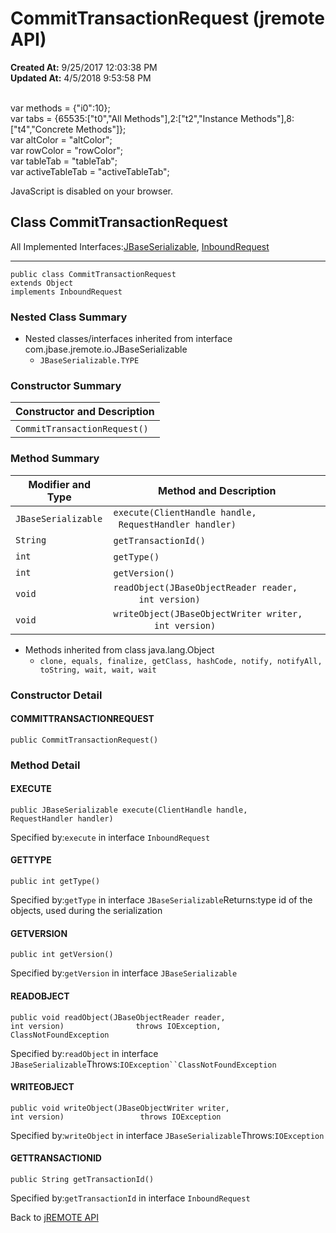 # CommitTransactionRequest (jremote API)

**Created At:** 9/25/2017 12:03:38 PM  
**Updated At:** 4/5/2018 9:53:58 PM  

<!--<br>    try {<br>        if (location.href.indexOf('is-external=true') == -1) {<br>            parent.document.title="CommitTransactionRequest (jremote   API)";<br>        }<br>    }<br>    catch(err) {<br>    }<br>//--><br>var methods = {"i0":10};<br>var tabs = {65535:["t0","All Methods"],2:["t2","Instance Methods"],8:["t4","Concrete Methods"]};<br>var altColor = "altColor";<br>var rowColor = "rowColor";<br>var tableTab = "tableTab";<br>var activeTableTab = "activeTableTab";
JavaScript is disabled on your browser.

## Class CommitTransactionRequest
All Implemented Interfaces:[JBaseSerializable](com_jbase_jremote_io_jbaseserializable "interface in com.jbase.jremote.io"), [InboundRequest](com_jbase_jremote_jca_inflow_protocol_inboundrequest "interface in com.jbase.jremote.jca.inflow.protocol")
* * *

```
public class CommitTransactionRequest
extends Object
implements InboundRequest
```

### Nested Class Summary

- Nested classes/interfaces inherited from interface com.jbase.jremote.io.JBaseSerializable
    - `JBaseSerializable.TYPE`



### Constructor Summary


| Constructor and Description<br> |
| --- |
| `CommitTransactionRequest()` <br> |


### Method Summary


| Modifier and Type<br> | Method and Description<br> |
| --- | --- |
| `JBaseSerializable`<br> | `execute(ClientHandle handle,        RequestHandler handler)` <br> |
| `String`<br> | `getTransactionId()` <br> |
| `int`<br> | `getType()` <br> |
| `int`<br> | `getVersion()` <br> |
| `void`<br> | `readObject(JBaseObjectReader reader,          int version)` <br> |
| `void`<br> | `writeObject(JBaseObjectWriter writer,           int version)` <br> |


- Methods inherited from class java.lang.Object
    - `clone, equals, finalize, getClass, hashCode, notify, notifyAll, toString, wait, wait, wait`


### Constructor Detail

#### COMMITTRANSACTIONREQUEST

```
public CommitTransactionRequest()
```

### 


### Method Detail

#### EXECUTE

```
public JBaseSerializable execute(ClientHandle handle,                                 RequestHandler handler)
```
Specified by:`execute` in interface `InboundRequest`
#### 


#### GETTYPE

```
public int getType()
```
Specified by:`getType` in interface `JBaseSerializable`Returns:type id of the objects, used during the serialization
#### 


#### GETVERSION

```
public int getVersion()
```
Specified by:`getVersion` in interface `JBaseSerializable`
#### 


#### READOBJECT

```
public void readObject(JBaseObjectReader reader,                       int version)                throws IOException,                       ClassNotFoundException
```
Specified by:`readObject` in interface `JBaseSerializable`Throws:`IOException``ClassNotFoundException`
#### 


#### WRITEOBJECT

```
public void writeObject(JBaseObjectWriter writer,                        int version)                 throws IOException
```
Specified by:`writeObject` in interface `JBaseSerializable`Throws:`IOException`
#### 


#### GETTRANSACTIONID

```
public String getTransactionId()
```
Specified by:`getTransactionId` in interface `InboundRequest`




Back to [jREMOTE API](com_jbase_jremote_package-summary)
